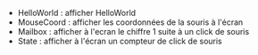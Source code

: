 + HelloWorld : afficher HelloWorld 
+ MouseCoord : afficher les coordonnées de la souris à l'écran
+ Mailbox : afficher à l'ecran le chiffre 1 suite à un click de souris
+ State : afficher à l'écran un compteur de click de souris
